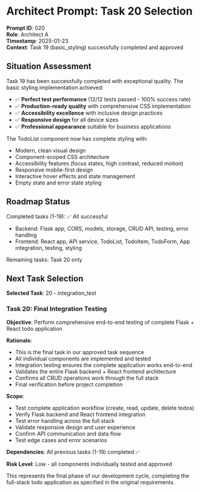 # Architect Prompt: Task 20 Selection

**Prompt ID**: 020  
**Role**: Architect A  
**Timestamp**: 2025-01-23  
**Context**: Task 19 (basic_styling) successfully completed and approved

## Situation Assessment

Task 19 has been successfully completed with exceptional quality. The basic styling implementation achieved:
- ✅ **Perfect test performance** (12/12 tests passed - 100% success rate)
- ✅ **Production-ready quality** with comprehensive CSS implementation
- ✅ **Accessibility excellence** with inclusive design practices
- ✅ **Responsive design** for all device sizes
- ✅ **Professional appearance** suitable for business applications

The TodoList component now has complete styling with:
- Modern, clean visual design
- Component-scoped CSS architecture
- Accessibility features (focus states, high contrast, reduced motion)
- Responsive mobile-first design
- Interactive hover effects and state management
- Empty state and error state styling

## Roadmap Status

Completed tasks (1-19): ✅ All successful
- Backend: Flask app, CORS, models, storage, CRUD API, testing, error handling
- Frontend: React app, API service, TodoList, TodoItem, TodoForm, App integration, testing, styling

Remaining tasks: Task 20 only

## Next Task Selection

**Selected Task**: 20 - integration_test

### Task 20: Final Integration Testing

**Objective**: Perform comprehensive end-to-end testing of complete Flask + React todo application

**Rationale**: 
- This is the final task in our approved task sequence
- All individual components are implemented and tested
- Integration testing ensures the complete application works end-to-end
- Validates the entire Flask backend + React frontend architecture
- Confirms all CRUD operations work through the full stack
- Final verification before project completion

**Scope**:
- Test complete application workflow (create, read, update, delete todos)
- Verify Flask backend and React frontend integration
- Test error handling across the full stack
- Validate responsive design and user experience
- Confirm API communication and data flow
- Test edge cases and error scenarios

**Dependencies**: All previous tasks (1-19) completed ✅

**Risk Level**: Low - all components individually tested and approved

This represents the final phase of our development cycle, completing the full-stack todo application as specified in the original requirements.